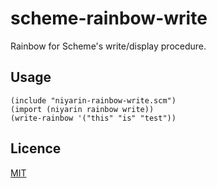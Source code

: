 # scheme-rainbow-write
Rainbow for Scheme's write/display procedure. 

## Usage
```
(include "niyarin-rainbow-write.scm")
(import (niyarin rainbow write))
(write-rainbow '("this" "is" "test"))
```

## Licence
[MIT](https://github.com/niyarin/scheme-rainbow-write/blob/master/Licence)
